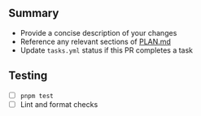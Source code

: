 ## Summary
- Provide a concise description of your changes
- Reference any relevant sections of [PLAN.md](../PLAN.md)
- Update `tasks.yml` status if this PR completes a task

## Testing
- [ ] `pnpm test`
- [ ] Lint and format checks
